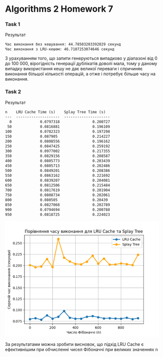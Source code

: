 # Algorithms 2 Homework 7

### Task 1
Результат

```
Час виконання без кешування: 44.78503203392029 секунд
Час виконання з LRU-кешем: 46.7107253074646 секунд
```

З урахуванням того, що запити генеруються випадково
у діапазоні від 0 до 100 000, вірогідність генерації
дублікатів доволі мала, тому у даному випадку
використання кешу не дає великої переваги і спричиняє
виконання більшої кількості операцій, а отже
і потребує більше часу на виконання.

### Task 2
Результат
```  
n    LRU Cache Time (s)    Splay Tree Time (s)
---  --------------------  ---------------------
  0             0.0797318               0.200727
 50             0.0816881               0.196109
100             0.0782323               0.197298
150             0.087905                0.214227
200             0.0808556               0.196162
250             0.0847425               0.259192
300             0.0977002               0.217355
350             0.0829156               0.208587
400             0.0805773               0.203439
450             0.0805713               0.202486
500             0.0849201               0.208386
550             0.0863162               0.221692
600             0.0839207               0.204081
650             0.0812506               0.215484
700             0.0817619               0.201904
750             0.0808734               0.202061
800             0.080505                0.20439
850             0.0827068               0.202789
900             0.0794694               0.200788
950             0.0818725               0.224023
```
![lru_splay_diagram.png](lru_splay_diagram.png)

За результатами можна зробити висновок, що підхід LRU Cache 
є ефективнішим при обчисленні чисел Фібоначчі при великих значеннях n